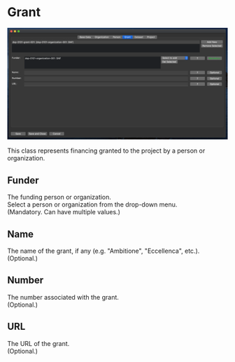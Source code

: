 # Grant

![grant tab](assets/images/grant_tab.png)

This class represents financing granted to the project by a person or organization.


## Funder

The funding person or organization.  
Select a person or organization from the drop-down menu.  
(Mandatory. Can have multiple values.)


## Name

The name of the grant, if any (e.g. "Ambitione", "Eccellenca", etc.).  
(Optional.)


## Number

The number associated with the grant.  
(Optional.)


## URL

The URL of the grant.  
(Optional.)


